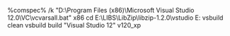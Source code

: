 %comspec% /k "D:\Program Files (x86)\Microsoft Visual Studio 12.0\VC\vcvarsall.bat" x86
cd E:\LIBS\LibZip\libzip-1.2.0\vstudio
E:
vsbuild clean
vsbuild build "Visual Studio 12" v120_xp
